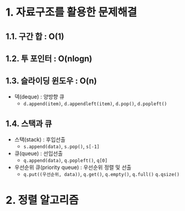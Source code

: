 # 1. 자료구조를 활용한 문제해결
## 1.1. 구간 합 : O(1)
## 1.2. 투 포인터 : O(nlogn)
## 1.3. 슬라이딩 윈도우 : O(n)
- 덱(deque) : 양방향 큐
  - `d.append(item)`, `d.appendleft(item)`, `d.pop()`, `d.popleft()`
## 1.4. 스택과 큐
- 스택(stack) : 후입선출
  - `s.append(data)`, `s.pop()`, `s[-1]`
- 큐(queue) : 선입선출
  - `q.append(data)`, `q.popleft()`, `q[0]`
- 우선순위 큐(priority queue) : 우선순위 정렬 및 선출
  - `q.put((우선순위, data))`, `q.get()`, `q.empty()`, `q.full()` `q.qsize()`
# 2. 정렬 알고리즘